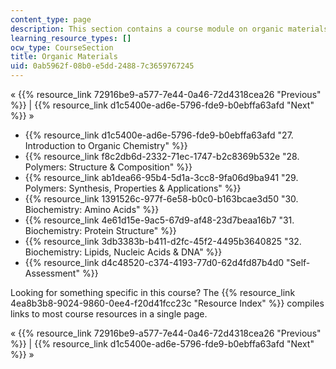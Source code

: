 ```yaml
---
content_type: page
description: This section contains a course module on organic materials.
learning_resource_types: []
ocw_type: CourseSection
title: Organic Materials
uid: 0ab5962f-08b0-e5dd-2488-7c3659767245
---
```


« {{% resource_link 72916be9-a577-7e44-0a46-72d4318cea26 "Previous" %}} | {{% resource_link d1c5400e-ad6e-5796-fde9-b0ebffa63afd "Next" %}} »

*   {{% resource_link d1c5400e-ad6e-5796-fde9-b0ebffa63afd "27\. Introduction to Organic Chemistry" %}}
*   {{% resource_link f8c2db6d-2332-71ec-1747-b2c8369b532e "28\. Polymers: Structure & Composition" %}}
*   {{% resource_link ab1dea66-95b4-5d1a-3cc8-9fa06d9ba941 "29\. Polymers: Synthesis, Properties & Applications" %}}
*   {{% resource_link 1391526c-977f-6e58-b0c0-b163bcae3d50 "30\. Biochemistry: Amino Acids" %}}
*   {{% resource_link 4e61d15e-9ac5-67d9-af48-23d7beaa16b7 "31\. Biochemistry: Protein Structure" %}}
*   {{% resource_link 3db3383b-b411-d2fc-45f2-4495b3640825 "32\. Biochemistry: Lipids, Nucleic Acids & DNA" %}}
*   {{% resource_link d4c48520-c374-4193-77d0-62d4fd87b4d0 "Self-Assessment" %}}

Looking for something specific in this course? The {{% resource_link 4ea8b3b8-9024-9860-0ee4-f20d41fcc23c "Resource Index" %}} compiles links to most course resources in a single page.

« {{% resource_link 72916be9-a577-7e44-0a46-72d4318cea26 "Previous" %}} | {{% resource_link d1c5400e-ad6e-5796-fde9-b0ebffa63afd "Next" %}} »
